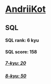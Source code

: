 # [AndriiKot](https://www.codewars.com/users/AndriiKot) 
## SQL
#### SQL rank: 6 kyu
#### SQL score: 158
##### [7-kyu: 20](https://github.com/AndriiKot/SQL__CodeWars/tree/main/kyu-7)
##### [8-kyu: 50](https://github.com/AndriiKot/SQL__CodeWars/tree/main/kyu-8)
